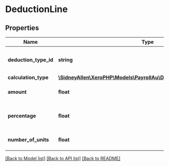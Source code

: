 # DeductionLine

## Properties
Name | Type | Description | Notes
------------ | ------------- | ------------- | -------------
**deduction_type_id** | **string** | Xero deduction type identifier | 
**calculation_type** | [**\SidneyAllen\XeroPHP\Models\PayrollAu\DeductionTypeCalculationType**](DeductionTypeCalculationType.md) |  | 
**amount** | **float** | Deduction type amount | [optional] 
**percentage** | **float** | The Percentage of the Deduction | [optional] 
**number_of_units** | **float** | Deduction number of units | [optional] 

[[Back to Model list]](../README.md#documentation-for-models) [[Back to API list]](../README.md#documentation-for-api-endpoints) [[Back to README]](../README.md)


